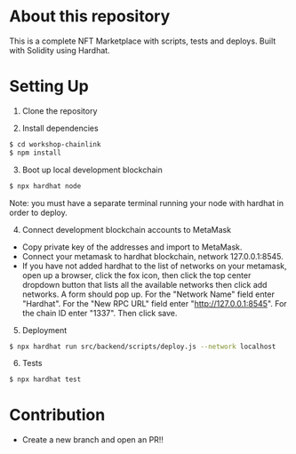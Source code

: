 # About this repository

This is a complete NFT Marketplace with scripts, tests and deploys. Built with Solidity using Hardhat.

# Setting Up


1. Clone the repository

2. Install dependencies

```bash
$ cd workshop-chainlink
$ npm install
```
3. Boot up local development blockchain

```bash
$ npx hardhat node
```

Note: you must have a separate terminal running your node with hardhat in order to deploy.

4. Connect development blockchain accounts to MetaMask

- Copy private key of the addresses and import to MetaMask.
- Connect your metamask to hardhat blockchain, network 127.0.0.1:8545.
- If you have not added hardhat to the list of networks on your metamask, open up a browser, click the fox icon, then click the top center dropdown button that lists all the available networks then click add networks. A form should pop up. For the "Network Name" field enter "Hardhat". For the "New RPC URL" field enter "http://127.0.0.1:8545". For the chain ID enter "1337". Then click save.

5. Deployment
```bash
$ npx hardhat run src/backend/scripts/deploy.js --network localhost
```

6. Tests

```bash
$ npx hardhat test
```

# Contribution

- Create a new branch and open an PR!!